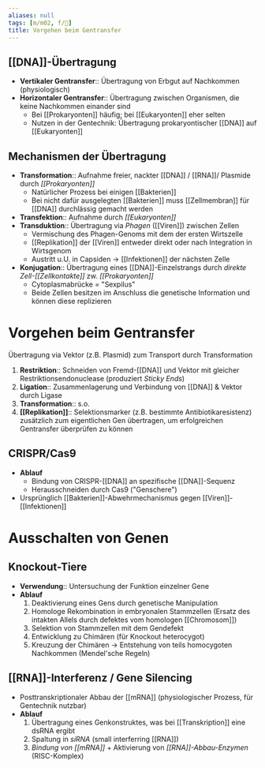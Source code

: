 ```yaml
---
aliases: null
tags: [m/m02, f/🧬]
title: Vorgehen beim Gentransfer
---
```


## [[DNA]]-Übertragung

- **Vertikaler Gentransfer**:: Übertragung von Erbgut auf Nachkommen (physiologisch)
- **Horizontaler Gentransfer**:: Übertragung zwischen Organismen, die keine Nachkommen einander sind
    - Bei [[Prokaryonten]] häufig; bei [[Eukaryonten]] eher selten
    - Nutzen in der Gentechnik: Übertragung prokaryontischer [[DNA]] auf [[Eukaryonten]]

## Mechanismen der Übertragung

- **Transformation**:: Aufnahme freier, nackter [[DNA]] / [[RNA]]/ Plasmide durch *[[Prokaryonten]]*
    - Natürlicher Prozess bei einigen [[Bakterien]]
    - Bei nicht dafür ausgelegten [[Bakterien]] muss [[Zellmembran]] für [[DNA]] durchlässig gemacht werden
- **Transfektion**:: Aufnahme durch *[[Eukaryonten]]*
- **Transduktion**:: Übertragung via *Phagen* ([[Viren]]) zwischen Zellen
    - Vermischung des Phagen-Genoms mit dem der ersten Wirtszelle
    - [[Replikation]] der [[Viren]] entweder direkt oder nach Integration in Wirtsgenom
    - Austritt u.U. in Capsiden → [[Infektionen]] der nächsten Zelle
- **Konjugation**:: Übertragung eines [[DNA]]-Einzelstrangs durch *direkte Zell-[[Zellkontakte]]* zw. *[[Prokaryonten]]*
    - Cytoplasmabrücke = "Sexpilus"
    - Beide Zellen besitzen im Anschluss die genetische Information und können diese replizieren

# Vorgehen beim Gentransfer

Übertragung via Vektor (z.B. Plasmid) zum Transport durch Transformation

1. **Restriktion**:: Schneiden von Fremd-[[DNA]] und Vektor mit gleicher Restriktionsendonuclease (produziert *Sticky Ends*)
2. **Ligation**:: Zusammenlagerung und Verbindung von [[DNA]] & Vektor durch Ligase
3. **Transformation**:: s.o.
4. **[[Replikation]]**:: Selektionsmarker (z.B. bestimmte Antibiotikaresistenz) zusätzlich zum eigentlichen Gen übertragen, um erfolgreichen Gentransfer überprüfen zu können

## CRISPR/Cas9

- **Ablauf**
    - Bindung von CRISPR-[[DNA]] an spezifische [[DNA]]-Sequenz
    - Herausschneiden durch Cas9 ("Genschere")
- Ursprünglich [[Bakterien]]-Abwehrmechanismus gegen [[Viren]]-[[Infektionen]]

# Ausschalten von Genen

## Knockout-Tiere

- **Verwendung**:: Untersuchung der Funktion einzelner Gene
- **Ablauf**
    1. Deaktivierung eines Gens durch genetische Manipulation
    2. Homologe Rekombination in embryonalen Stammzellen (Ersatz des intakten Allels durch defektes vom homologen [[Chromosom]])
    3. Selektion von Stammzellen mit dem Gendefekt
    4. Entwicklung zu Chimären (für Knockout heterocygot)
    5. Kreuzung der Chimären → Entstehung von teils homocygoten Nachkommen (Mendel'sche Regeln)

## [[RNA]]-Interferenz / Gene Silencing

- Posttranskriptionaler Abbau der [[mRNA]] (physiologischer Prozess, für Gentechnik nutzbar)
- **Ablauf**
    1. Übertragung eines Genkonstruktes, was bei [[Transkription]] eine dsRNA ergibt
    2. Spaltung in *siRNA* (small interferring [[RNA]])
    3. *Bindung von [[mRNA]]* + Aktivierung von *[[RNA]]-Abbau-Enzymen* (RISC-Komplex)


